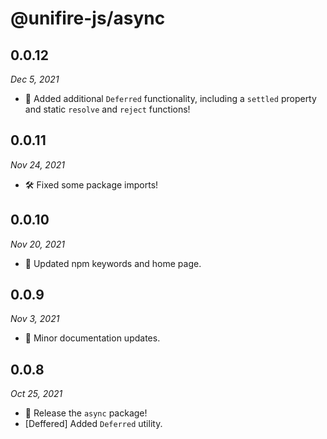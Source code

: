 # @unifire-js/async

## 0.0.12

<i>Dec 5, 2021</i>

* 🤞 Added additional `Deferred` functionality, including a `settled` property and static `resolve` and `reject` functions!

## 0.0.11

<i>Nov 24, 2021</i>

* 🛠️ Fixed some package imports!

## 0.0.10

<i>Nov 20, 2021</i>

* 🔧 Updated npm keywords and home page.

## 0.0.9

<i>Nov 3, 2021</i>

* 📝 Minor documentation updates.

## 0.0.8

<i>Oct 25, 2021</i>

* 🚀 Release the `async` package!
* \[Deffered\] Added `Deferred` utility.